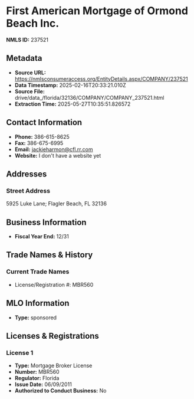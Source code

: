 # First American Mortgage of Ormond Beach Inc.

**NMLS ID:** 237521

## Metadata
- **Source URL:** https://nmlsconsumeraccess.org/EntityDetails.aspx/COMPANY/237521
- **Data Timestamp:** 2025-02-16T20:33:21.010Z
- **Source File:** drive/data_/florida/32136/COMPANY/COMPANY_237521.html
- **Extraction Time:** 2025-05-27T10:35:51.826572

## Contact Information
- **Phone:** 386-615-8625
- **Fax:** 386-675-6995
- **Email:** jackieharmon@cfl.rr.com
- **Website:** I don't have a website yet

## Addresses
### Street Address
5925 Luke Lane; Flagler Beach, FL 32136

## Business Information
- **Fiscal Year End:** 12/31

## Trade Names & History
### Current Trade Names
- License/Registration #: MBR560

## MLO Information
- **Type:** sponsored

## Licenses & Registrations

### License 1
- **Type:** Mortgage Broker License
- **Number:** MBR560
- **Regulator:** Florida
- **Issue Date:** 06/09/2011
- **Authorized to Conduct Business:** No
